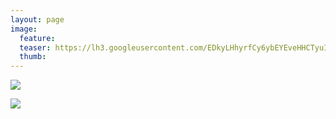 ```yaml
---
layout: page
image:
  feature:
  teaser: https://lh3.googleusercontent.com/EDkyLHhyrfCy6ybEYEveHHCTyuI8Wt8Z7F9MYPGrlps=w245
  thumb:
---
```


[![](https://lh3.googleusercontent.com/1LFmDBuy99nhWyoMWwVoph0-EJELbhtb2MLc9Y4NgOc=w800)](https://lh3.googleusercontent.com/1LFmDBuy99nhWyoMWwVoph0-EJELbhtb2MLc9Y4NgOc=s0)

[![](https://lh3.googleusercontent.com/SJLvhRPlMg7QWFBO5t2c3V4UMgHov0v9CaWuCjOGiRs=w800)](https://lh3.googleusercontent.com/SJLvhRPlMg7QWFBO5t2c3V4UMgHov0v9CaWuCjOGiRs=s0)
